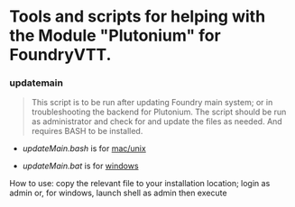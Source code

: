 

# Tools and scripts for helping with the Module "Plutonium" for FoundryVTT.


### updatemain
>  This script is to be run after updating Foundry main system; or in troubleshooting the backend for Plutonium.
>  The script should be run as administrator and check for and update the files as needed.
>  And requires BASH to be installed.

*  *updateMain.bash* is for [mac/unix](https://www.cyberciti.biz/faq/run-execute-sh-shell-script/)

*  *updateMain.bat* is for [windows](https://fossbytes.com/batch-file-run-as-administrator-windows/#:~:text=Right%2Dclick%20on%20your%20batch,Click%20Create%20Shortcut&text=Right%2Dclick%20the%20shortcut%20file,Check%20the%20Run%20As%20Administrator&text=Click%20Ok%20to%20close%20the%20dialog%20box)

How to use: copy the relevant file to your installation location; login as admin or, for windows, launch shell as admin then execute


